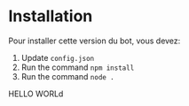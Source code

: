 # Installation
Pour installer cette version du bot, vous devez:

1. Update `config.json`
2. Run the command `npm install`
3. Run the command `node .`


HELLO WORLd